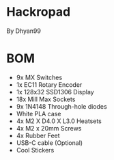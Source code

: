 # Hackropad
By Dhyan99
# BOM
- 9x MX Switches
- 1x EC11 Rotary Encoder
- 1x 128x32 SSD1306 Display
- 18x Mill Max Sockets
- 9x 1N4148 Through-hole diodes
- White PLA case
- 4x M2 X D4.0 X L3.0 Heatsets
- 4x M2 x 20mm Screws
- 4x Rubber Feet
- USB-C cable (Optional)
- Cool Stickers
